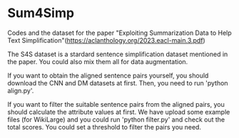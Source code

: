 # Sum4Simp
Codes and the dataset for the paper "Exploiting Summarization Data to Help Text Simplification"(https://aclanthology.org/2023.eacl-main.3.pdf)

The S4S dataset is a stardard sentence simplification dataset mentioned in the paper. You could also mix them all for data augmentation.

If you want to obtain the aligned sentence pairs yourself, you should download the CNN and DM datasets at first. Then, you need to run 'python align.py'.

If you want to filter the suitable sentence pairs from the aligned pairs, you should calculate the attribute values at first. We have upload some example files (for WikiLarge) and you could run 'python filter.py' and check out the total scores. You could set a threshold to filter the pairs you need.
